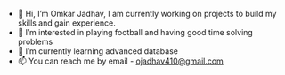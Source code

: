 - 👋 Hi, I’m Omkar Jadhav, I am currently working on projects to build my skills and gain experience.
- 👀 I’m interested in playing football and having good time solving problems
- 🌱 I’m currently learning advanced database
- 📫 You can reach me by email - ojadhav410@gmail.com

<!---
omkarj04/omkarj04 is a ✨ special ✨ repository because its `README.md` (this file) appears on your GitHub profile.
You can click the Preview link to take a look at your changes.
--->
